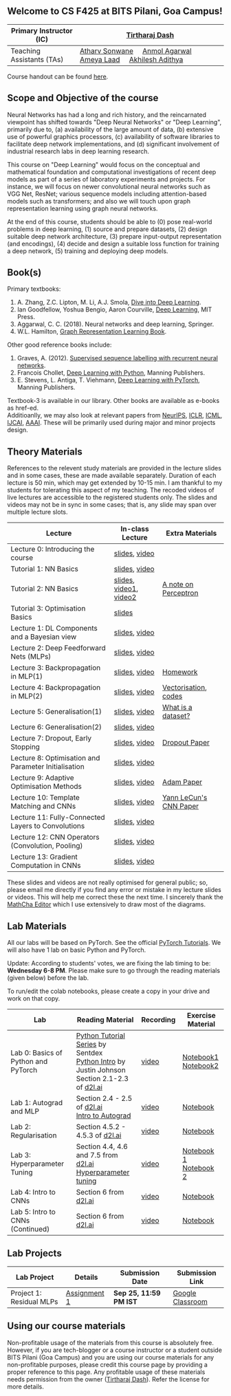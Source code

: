 ## Welcome to CS F425 at BITS Pilani, Goa Campus!

| Primary Instructor (IC)   | [Tirtharaj Dash](https://www.bits-pilani.ac.in/goa/tirtharaj/profile) |
|---------------------------|---|
| Teaching Assistants (TAs) | [Atharv Sonwane](https://threewisemonkeys-as.github.io/) &nbsp;&nbsp;&nbsp; [Anmol Agarwal](https://www.linkedin.com/in/anmol-agarwal-041098/) &nbsp;&nbsp;&nbsp; [Ameya Laad](http://ameyalaad.github.io/) &nbsp;&nbsp;&nbsp; [Akhilesh Adithya](https://akhileshadithya.github.io/)|

Course handout can be found [here](https://github.com/tirtharajdash/CS-F425_Deep-Learning/blob/main/DL_handout.pdf). 


## Scope and Objective of the course

Neural Networks has had a long and rich history, and the reincarnated
viewpoint has shifted towards "Deep Neural Networks\" or "Deep
Learning\", primarily due to, (a) availability of the large amount of
data, (b) extensive use of powerful graphics processors, (c)
availability of software libraries to facilitate deep network
implementations, and (d) significant involvement of industrial research
labs in deep learning research.

This course on "Deep Learning" would focus on the conceptual and
mathematical foundation and computational investigations of recent deep
models as part of a series of laboratory experiments and projects. For
instance, we will focus on newer convolutional neural networks such as
VGG Net, ResNet; various sequence models including attention-based
models such as transformers; and also we will touch upon graph
representation learning using graph neural networks.

At the end of this course, students should be able to (0) pose
real-world problems in deep learning, (1) source and prepare datasets,
(2) design suitable deep network architecture, (3) prepare input-output
representation (and encodings), (4) decide and design a suitable loss
function for training a deep network, (5) training and deploying deep
models.

## Book(s)

Primary textbooks:

1.  A. Zhang, Z.C. Lipton, M. Li, A.J. Smola, [Dive into Deep
    Learning](https://d2l.ai/index.html).
2.  Ian Goodfellow, Yoshua Bengio, Aaron Courville, [Deep
    Learning](http://www.deeplearningbook.org/front_matter.pdf), MIT
    Press.
3.  Aggarwal, C. C. (2018). Neural networks and deep learning, Springer.
4.  W.L. Hamilton, [Graph Representation Learning
    Book](https://www.cs.mcgill.ca/~wlh/grl_book/).

Other good reference books include:

1.  Graves, A. (2012). [Supervised sequence labelling with recurrent
    neural networks](https://www.cs.toronto.edu/~graves/preprint.pdf).
2.  Francois Chollet, [Deep Learning with
    Python](http://faculty.neu.edu.cn/yury/AAI/Textbook/Deep%20Learning%20with%20Python.pdf),
    Manning Publishers.
3.  E. Stevens, L. Antiga, T. Viehmann, [Deep Learning with
    PyTorch](https://pytorch.org/assets/deep-learning/Deep-Learning-with-PyTorch.pdf),
    Manning Publishers.

Textbook-3 is available in our library. Other books are available as
e-books as href-ed.\
Additioanlly, we may also look at relevant papers from
[NeurIPS](https://nips.cc/), [ICLR](https://iclr.cc/),
[ICML](https://icml.cc/), [IJCAI](https://www.ijcai.org/),
[AAAI](https://aaai.org/Conferences/AAAI/aaai.php). These will be
primarily used during major and minor projects design.


## Theory Materials

References to the relevent study materials are provided in the lecture slides and in some cases,
these are made available separately. 
Duration of each lecture is 50 min, which may get extended by 10-15 min. I am thankful to
my students for tolerating this aspect of my teaching.
The recoded videos of live lectures are accessible to the registered students only.
The slides and videos may not be in sync in some cases; that is, any slide may span
over multiple lecture slots.


| Lecture   | In-class Lecture | Extra Materials |
|-----------|------------------|-----------------|
| Lecture 0: Introducing the course | [slides](https://github.com/tirtharajdash/CS-F425_Deep-Learning/blob/main/Lectures/Lecture0.pdf), [video](https://drive.google.com/file/d/1QXLGrSHwjWdS4gvDWeYjh9zj5Dihd3it/view?usp=sharing) | |
| Tutorial 1: NN Basics | [slides](https://github.com/tirtharajdash/CS-F425_Deep-Learning/blob/main/Tutorials/NN_basics_Tut1.pdf), [video](https://drive.google.com/file/d/1s7uPfKM53_5PN30IbrK2chLIPqUvp4of/view?usp=sharing) | |
| Tutorial 2: NN Basics | [slides](https://github.com/tirtharajdash/CS-F425_Deep-Learning/blob/main/Tutorials/NN_basics_Tut2.pdf), [video1](https://drive.google.com/file/d/1HXjtGyx_dSlF_XSmxj3xlZBliNeLYmQm/view?usp=sharing), [video2](https://drive.google.com/file/d/1zq0jROhsIK51DQhCP4m3x0x2Uiqn8QJJ/view?usp=sharing) | [A note on Perceptron](https://github.com/tirtharajdash/CS-F425_Deep-Learning/blob/main/Extras/perceptron.pdf) |
| Tutorial 3: Optimisation Basics | [slides](https://github.com/tirtharajdash/CS-F425_Deep-Learning/blob/main/Tutorials/Opt_Tut1.pdf) |
| Lecture 1: DL Components and a Bayesian view | [slides](https://github.com/tirtharajdash/CS-F425_Deep-Learning/blob/main/Lectures/Lecture1.pdf), [video](https://drive.google.com/file/d/1lYs0VouCJ-e2BPlDPV8r2O6v-aGTJh1u/view?usp=sharing) |     |
| Lecture 2: Deep Feedforward Nets (MLPs) | [slides](https://github.com/tirtharajdash/CS-F425_Deep-Learning/blob/main/Lectures/Lecture2.pdf), [video](https://drive.google.com/file/d/10eJe8EjPyaNCYiLHmFFEjQPlT1D9JOby/view?usp=sharing) |     |
| Lecture 3: Backpropagation in MLP(1) | [slides](https://github.com/tirtharajdash/CS-F425_Deep-Learning/blob/main/Lectures/Lecture3.pdf), [video](https://drive.google.com/file/d/1-Eh_2lAW3m_WICtf4hOrZdiCU3f7KtOK/view?usp=sharing) | [Homework](https://github.com/tirtharajdash/CS-F425_Deep-Learning/blob/main/Extras/Lecture3_hw.pdf) |
| Lecture 4: Backpropagation in MLP(2) | [slides](https://github.com/tirtharajdash/CS-F425_Deep-Learning/blob/main/Lectures/Lecture4.pdf), [video](https://drive.google.com/file/d/1HCZ8ir6p_KqsMVePknsmWhFhwkDKPF4l/view?usp=sharing) | [Vectorisation](https://github.com/tirtharajdash/CS-F425_Deep-Learning/blob/main/Extras/vectorisation.pdf), [codes](https://github.com/tirtharajdash/CS-F425_Deep-Learning/tree/main/Demos/vectorisation) |
| Lecture 5: Generalisation(1) | [slides](https://github.com/tirtharajdash/CS-F425_Deep-Learning/blob/main/Lectures/Lecture5.pdf), [video](https://drive.google.com/file/d/1yR_s6YjoeFVe8SUQDjJDJmGyM1qnSwqt/view?usp=sharing) | [What is a dataset?](https://github.com/tirtharajdash/CS-F425_Deep-Learning/blob/main/Extras/YisSampled.pdf) |
| Lecture 6: Generalisation(2) | [slides](https://github.com/tirtharajdash/CS-F425_Deep-Learning/blob/main/Lectures/Lecture6.pdf), [video](https://drive.google.com/file/d/1VTaFv1TgZeriO9569Iffe-9huKCDFfSN/view?usp=sharing) | |
| Lecture 7: Dropout, Early Stopping | [slides](https://github.com/tirtharajdash/CS-F425_Deep-Learning/blob/main/Lectures/Lecture7.pdf), [video](https://drive.google.com/file/d/1RzVKVfSRbPThViZxFBpwQHdkXlTtFpTU/view?usp=sharing) | [Dropout Paper](https://jmlr.org/papers/volume15/srivastava14a/srivastava14a.pdf) |
| Lecture 8: Optimisation and Parameter Initialisation | [slides](https://github.com/tirtharajdash/CS-F425_Deep-Learning/blob/main/Lectures/Lecture8.pdf), [video](https://drive.google.com/file/d/1xbwu334-iVoIGiy11YXXOyD-ndrfjwWU/view?usp=sharing) | |
| Lecture 9: Adaptive Optimisation Methods | [slides](https://github.com/tirtharajdash/CS-F425_Deep-Learning/blob/main/Lectures/Lecture9.pdf), [video](https://drive.google.com/file/d/1jAyfnim6WiHJM0kzsNnFS9S-Lxr1H72d/view?usp=sharing) | [Adam Paper](https://arxiv.org/pdf/1412.6980.pdf) |
| Lecture 10: Template Matching and CNNs | [slides](https://github.com/tirtharajdash/CS-F425_Deep-Learning/blob/main/Lectures/Lecture10.pdf), [video](https://drive.google.com/file/d/1odQ-rnu1pTJ_wmw-6Me2GYVmQCF7UxV_/view?usp=sharing) | [Yann LeCun's CNN Paper](http://yann.lecun.com/exdb/publis/pdf/lecun-99.pdf) |
| Lecture 11: Fully-Connected Layers to Convolutions | [slides](https://github.com/tirtharajdash/CS-F425_Deep-Learning/blob/main/Lectures/Lecture11.pdf), [video](https://drive.google.com/file/d/1rKlFf-TLDccHEXSxySr-_fDiJReq6HOd/view?usp=sharing) | |
| Lecture 12: CNN Operators (Convolution, Pooling) | [slides](https://github.com/tirtharajdash/CS-F425_Deep-Learning/blob/main/Lectures/Lecture12.pdf), [video](https://drive.google.com/file/d/1LzKvF1B8XiuFJ7C9kcgM8ZoAAqP5A6_4/view?usp=sharing) | |
| Lecture 13: Gradient Computation in CNNs | [slides](), [video](https://drive.google.com/file/d/1ZDRPzNG70scT6pOV5VTa-XMK_gIaLeUP/view?usp=sharing) | |


These slides and videos are not really optimised for general public; so, please email me directly if you find
any error or mistake in my lecture slides or videos. This will help me correct these the next time. I sincerely
thank the [MathCha Editor](https://www.mathcha.io/editor) which I use extensively to draw most of the diagrams.


## Lab Materials

All our labs will be based on PyTorch. See the official [PyTorch Tutorials](https://pytorch.org/tutorials/).
We will also have 1 lab on basic Python and PyTorch.

Update: According to students' votes, we are fixing the lab timing to be: **Wednesday 6-8 PM**. Please make sure to go through the reading materials (given below) before the lab.

To run/edit the colab notebooks, please create a copy in your drive and work on that copy.

| Lab   | Reading Material | Recording | Exercise Material |
|-------|------------------|-----------|-------------------|
| Lab 0: Basics of Python and PyTorch | [Python Tutorial Series](https://pythonprogramming.net/introduction-learn-python-3-tutorials/) by Sentdex <br> [Python Intro](https://cs231n.github.io/python-numpy-tutorial) by Justin Johnson <br>Section 2.1-2.3 of [d2l.ai](http://d2l.ai/) | [video](https://drive.google.com/file/d/1Be1aqGczs2d8pLkyvPESxyGjYSNonnZK/view?usp=sharing) |  [Notebook1](https://colab.research.google.com/drive/1HvAnGuGy6PaZyBtPNtYGUmvH-6CVDn5H?usp=sharing) <br> [Notebook2](https://colab.research.google.com/drive/1UQYTwZ6_y3ifZBfgIbn0INC87EmjPPtD?usp=sharing) |
| Lab 1: Autograd and MLP | Section 2.4 - 2.5 of [d2l.ai](http://d2l.ai/) <br> [Intro to Autograd](https://pytorch.org/tutorials/beginner/blitz/autograd_tutorial.html#sphx-glr-beginner-blitz-autograd-tutorial-py) | [video](https://drive.google.com/file/d/19YQLqth--2q7xdBER-632GW-kNmT9ayG/view?usp=sharing) | [Notebook](https://colab.research.google.com/drive/15L51sdwIeylKQV-BZm2wCEfR9dJT7-Zi?usp=sharing) |
| Lab 2: Regularisation | Section 4.5.2 - 4.5.3 of [d2l.ai](http://d2l.ai/) | [video](https://drive.google.com/file/d/1F8XRs73Tqsat2rtUyNye6ZY9s6EMpNOt/view?usp=sharing) | [Notebook](https://colab.research.google.com/drive/1X4kl7nGtj_q1rumvZHEsUeSzX1BJ9kJ6?usp=sharing) |
| Lab 3: Hyperparameter Tuning | Section 4.4, 4.6 and 7.5 from [d2l.ai](http://d2l.ai/) <br> [Hyperparameter tuning](https://www.oreilly.com/library/view/evaluating-machine-learning/9781492048756/ch04.html) | [video](https://drive.google.com/file/d/1fIfybjRUXG4btOvBM9E_90Cpx7YLlvjN/view?usp=sharing) | [Notebook 1](https://colab.research.google.com/drive/1S0Y8xiaBaI6p1Y74MiNnCio6IuOE4Eto?usp=sharing) <br> [Notebook 2](https://colab.research.google.com/drive/1UHsM00OTT19FexEHwSkrydo13pfvUKXO?usp=sharing) |
| Lab 4: Intro to CNNs | Section 6 from [d2l.ai](http://d2l.ai/) | [video](https://drive.google.com/file/d/1ScRQRsN3zt_Ye6mMD0uC1SHouQCkJyZJ/view?usp=sharing) |[Notebook](https://colab.research.google.com/drive/10afSD0wjQinhHug8RPlPSvooK8ZGfVgc?usp=sharing) |
| Lab 5: Intro to CNNs (Continued) | Section 6 from [d2l.ai](http://d2l.ai/) | [video](https://drive.google.com/file/d/1xNE06_1z7p1POk7BkG9QhJYMM_H1r9gd/view?usp=sharing) |[Notebook](https://colab.research.google.com/drive/10afSD0wjQinhHug8RPlPSvooK8ZGfVgc?usp=sharing) |


## Lab Projects

| Lab Project | Details | Submission Date | Submission Link |
|-------------|---------|-----------------|-----------------|
| Project 1: Residual MLPs | [Assignment 1](https://github.com/tirtharajdash/CS-F425_Deep-Learning/blob/main/Projects/CS_F425_DL_Assignment_1.pdf) | **Sep 25, 11:59 PM IST** | [Google Classroom](https://classroom.google.com/c/MzgzNTE2MTc5NzE5/a/Mzk4ODI1MzU2MTAw/details) |



## Using our course materials

Non-profitable usage of the materials from this course is absolutely free. However,
if you are tech-blogger or a course instructor or a student outside BITS Pilani (Goa Campus) 
and you are using our course materials for any non-profitable purposes, 
please credit this course page by providing a proper reference to this page.
Any profitable usage of these materials needs permission from the owner ([Tirtharaj Dash](https://tirtharajdash.github.io/)).
Refer the license for more details.
